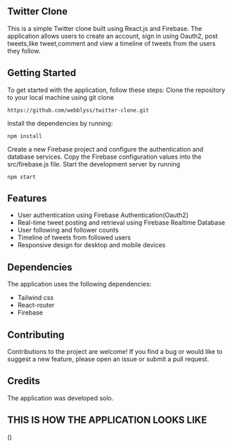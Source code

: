 ## Twitter Clone
This is a simple Twitter clone built using React.js and Firebase. The application allows users to create an account, sign in using Oauth2, post tweets,like tweet,comment and view a timeline of tweets from the users they follow.


## Getting Started

To get started with the application, follow these steps:
Clone the repository to your local machine using git clone 

`https://github.com/webblyss/twitter-clone.git`

Install the dependencies by running:

`npm install`

Create a new Firebase project and configure the authentication and database services.
Copy the Firebase configuration values into the src/firebase.js file.
Start the development server by running

`npm start`

## Features

- User authentication using Firebase Authentication(Oauth2)
- Real-time tweet posting and retrieval using Firebase Realtime Database
- User following and follower counts
- Timeline of tweets from followed users
- Responsive design for desktop and mobile devices

## Dependencies
The application uses the following dependencies:

- Tailwind css
- React-router
- Firebase

## Contributing

Contributions to the project are welcome! If you find a bug or would like to suggest a new feature, please open an issue or submit a pull request.

## Credits

The application was developed </Code> solo.


## THIS IS HOW THE APPLICATION LOOKS LIKE
()

